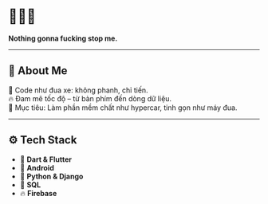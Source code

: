 # 🏁🚗💨  
**Nothing gonna fucking stop me.**

---

## 🛞 About Me
🧠 Code như đua xe: không phanh, chỉ tiến.  
🔥 Đam mê tốc độ – từ bàn phím đến dòng dữ liệu.  
🎯 Mục tiêu: Làm phần mềm chất như hypercar, tinh gọn như máy đua.

---

## ⚙️ Tech Stack
- 💙 **Dart & Flutter**
- 📱 **Android**
- 🐍 **Python & Django** 
- 🧠 **SQL** 
- 🔥 **Firebase**  

